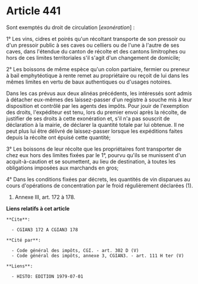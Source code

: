 # Article 441

Sont exemptés du droit de circulation [*exonération*] :

1° Les vins, cidres et poirés qu'un récoltant transporte de son pressoir ou d'un pressoir public à ses caves ou celliers ou
de l'une à l'autre de ses caves, dans l'étendue du canton de récolte et des cantons limitrophes ou hors de ces limites
territoriales s'il s'agit d'un changement de domicile;

2° Les boissons de même espèce qu'un colon partiaire, fermier ou preneur à bail emphytéotique à rente remet au propriétaire
ou reçoit de lui dans les mêmes limites en vertu de baux authentiques ou d'usages notoires.

Dans les cas prévus aux deux alinéas précédents, les intéressés sont admis à détacher eux-mêmes des laissez-passer d'un
registre à souche mis à leur disposition et contrôlé par les agents des impôts. Pour jouir de l'exemption des droits,
l'expéditeur est tenu, lors du premier envoi après la récolte, de justifier de ses droits à cette exonération et, s'il n'a
pas souscrit de déclaration à la mairie, de déclarer la quantité totale par lui obtenue. Il ne peut plus lui être délivré de
laissez-passer lorsque les expéditions faites depuis la récolte ont épuisé cette quantité;

3° Les boissons de leur récolte que les propriétaires font transporter de chez eux hors des limites fixées par le 1°, pourvu
qu'ils se munissent d'un acquit-à-caution et se soumettent, au lieu de destination, à toutes les obligations imposées aux
marchands en gros;

4° Dans les conditions fixées par décrets, les quantités de vin disparues au cours d'opérations de concentration par le froid
régulièrement déclarées (1).

1)  Annexe III, art. 172 à 178.

**Liens relatifs à cet article**

	**Cite**:

	  - CGIAN3 172 A CGIAN3 178

	**Cité par**:

	  - Code général des impôts, CGI. - art. 302 D (V)
	  - Code général des impôts, annexe 3, CGIAN3. - art. 111 H ter (V)

	**Liens**:

	  - HISTO: EDITION 1979-07-01
